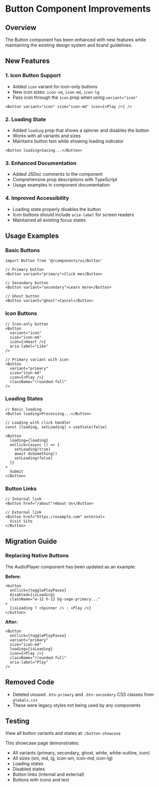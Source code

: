 # Button Component Improvements

## Overview

The Button component has been enhanced with new features while maintaining the existing design system and brand guidelines.

## New Features

### 1. Icon Button Support
- Added `icon` variant for icon-only buttons
- New icon sizes: `icon-sm`, `icon-md`, `icon-lg`
- Pass icon through the `icon` prop when using `variant="icon"`

```tsx
<Button variant="icon" size="icon-md" icon={<Play />} />
```

### 2. Loading State
- Added `loading` prop that shows a spinner and disables the button
- Works with all variants and sizes
- Maintains button text while showing loading indicator

```tsx
<Button loading>Saving...</Button>
```

### 3. Enhanced Documentation
- Added JSDoc comments to the component
- Comprehensive prop descriptions with TypeScript
- Usage examples in component documentation

### 4. Improved Accessibility
- Loading state properly disables the button
- Icon buttons should include `aria-label` for screen readers
- Maintained all existing focus states

## Usage Examples

### Basic Buttons
```tsx
import Button from '@/components/ui/Button'

// Primary button
<Button variant="primary">Click me</Button>

// Secondary button
<Button variant="secondary">Learn more</Button>

// Ghost button
<Button variant="ghost">Cancel</Button>
```

### Icon Buttons
```tsx
// Icon-only button
<Button 
  variant="icon" 
  size="icon-md" 
  icon={<Heart />} 
  aria-label="Like"
/>

// Primary variant with icon
<Button 
  variant="primary" 
  size="icon-md" 
  icon={<Play />} 
  className="!rounded-full"
/>
```

### Loading States
```tsx
// Basic loading
<Button loading>Processing...</Button>

// Loading with click handler
const [loading, setLoading] = useState(false)

<Button 
  loading={loading}
  onClick={async () => {
    setLoading(true)
    await doSomething()
    setLoading(false)
  }}
>
  Submit
</Button>
```

### Button Links
```tsx
// Internal link
<Button href="/about">About Us</Button>

// External link
<Button href="https://example.com" external>
  Visit Site
</Button>
```

## Migration Guide

### Replacing Native Buttons

The AudioPlayer component has been updated as an example:

**Before:**
```tsx
<button
  onClick={togglePlayPause}
  disabled={isLoading}
  className="w-12 h-12 bg-sage-primary..."
>
  {isLoading ? <Spinner /> : <Play />}
</button>
```

**After:**
```tsx
<Button
  onClick={togglePlayPause}
  variant="primary"
  size="icon-md"
  loading={isLoading}
  icon={<Play />}
  className="!rounded-full"
  aria-label="Play"
/>
```

## Removed Code

- Deleted unused `.btn-primary` and `.btn-secondary` CSS classes from `globals.css`
- These were legacy styles not being used by any components

## Testing

View all button variants and states at: `/button-showcase`

This showcase page demonstrates:
- All variants (primary, secondary, ghost, white, white-outline, icon)
- All sizes (sm, md, lg, icon-sm, icon-md, icon-lg)
- Loading states
- Disabled states
- Button links (internal and external)
- Buttons with icons and text